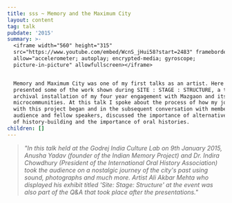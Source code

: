```yaml
---
title: sss ~ Memory and the Maximum City
layout: content
tag: talk
pubdate: '2015'
summary: >-
  <iframe width="560" height="315"
  src="https://www.youtube.com/embed/WcnS_jHui58?start=2483" frameborder="0"
  allow="accelerometer; autoplay; encrypted-media; gyroscope;
  picture-in-picture" allowfullscreen></iframe>


  Memory and Maximum City was one of my first talks as an artist. Here I
  presented some of the work shown during SITE : STAGE : STRUCTURE, a transmedia
  archival installation of my four year engagement with Mazgaon and its several
  microcommunities. At this talk I spoke about the process of how my journey
  with this project began and in the subsequent conversation with members of the
  audience and fellow speakers, discussed the importance of alternative methods
  of history-building and the importance of oral histories.
children: []
---
```

> _"In this talk held at the Godrej India Culture Lab on 9th January 2015, Anusha Yadav (founder of the Indian Memory Project) and Dr. Indira Chowdhury (President of the International Oral History Association) took the audience on a nostalgic journey of the city's past using sound, photographs and much more. Artist Ali Akbar Mehta who displayed his exhibit titled 'Site: Stage: Structure' at the event was also part of the Q&A that took place after the presentations."_
